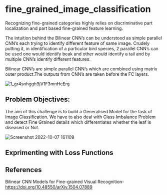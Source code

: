 # fine_grained_image_classification 
Recognizing fine-grained categories highly relies on discriminative part localization and part based fine-grained feature learning.

The intuition behind the Bilinear CNN’s can be understood as simple parallel CNN’s each trying to identify different feature of same image. Crudely putting it, in identification of a particular bird species, 2 parallel CNN’s can be used one would identify beak and other would identify a tail and by multiple CNN’s identify different features.

Bilinear CNN’s are simple parallel CNN’s which are combined using matrix outer product.The outputs from CNN’s are taken before the FC layers.


![1_gr4snhggh9jV1F3mnHeErg](https://user-images.githubusercontent.com/112108580/194578146-f646b290-a318-4d84-abfe-ca3581194998.png)


## Problem Objectives:
The aim of this challenge is to build a Generalised Model for the task of Image Classification. We have to also deal with Class Imbalance Problem and detect Fine Grained details which differentiates whether the leaf is diseased or Not.

![Screenshot 2022-10-07 161109](https://user-images.githubusercontent.com/112108580/194587792-8a2420b8-2276-4ef1-9072-a355e04c4c0b.png)


## Exprimenting with Loss Functions

## References 
Bilinear CNN Models for Fine-grained Visual Recognition- https://doi.org/10.48550/arXiv.1504.07889
